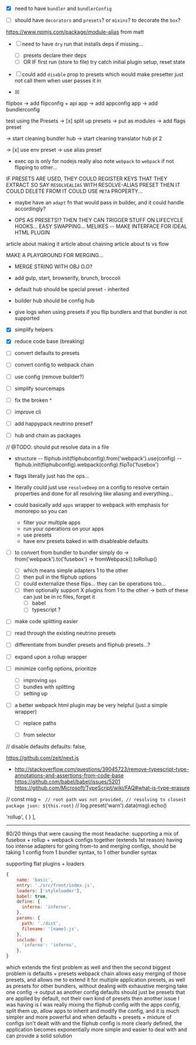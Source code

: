 - [x] need to have `bundler` and `bundlerConfig`

- [ ] should have `decorators` and `presets`? or `mixins`? to decorate the `box`?

https://www.npmjs.com/package/module-alias
from matt

- [ ] need to have `dry` run that installs deps if missing...
  - [ ] presets declare their deps
  - [ ] OR IF first run (store to file) try catch initial plugin setup, reset state

- [ ] could add `disable` prop to presets which would make presetter just not call them when user passes it in

- [x]
flipbox -> add flipconfig + api
app -> add appconfig
app -> add bundlerconfig

test using the Presets
-> [x] split up presets
-> put as modules
-> add flags preset

-> start cleaning bundler hub
-> start cleaning translator hub pt 2

-> [x] use env preset
-> use alias preset

- exec op is only for nodejs really
also note `webpack` to `webpack` if not flipping to other...



IF PRESETS ARE USED,
THEY COULD REGISTER KEYS THAT THEY EXTRACT
SO SAY `RESOLVEALIAS` WITH RESOLVE-ALIAS PRESET THEN IT COULD DELETE FROM IT
COULD USE `META` PROPERTY...
- maybe have an `adapt` fn that would pass in builder, and it could handle accordingly?

- OPS AS PRESETS!? THEN THEY CAN TRIGGER STUFF ON LIFECYCLE HOOKS... EASY SWAPPING... MELIKES
-- MAKE INTERFACE FOR IDEAL HTML PLUGIN

article about making it
article about chaining
article about ts vs flow

MAKE A PLAYGROUND FOR MERGING...
- MERGE STRING WITH OBJ O.O?

- add gulp, start, browserify, brunch, broccoli
- default hub should be special preset - inherited
- builder hub should be config hub

- give logs when using presets if you flip bundlers and that bundler is not supported

- [x] simplify helpers
- [x] reduce code base (breaking)
- [ ] convert defaults to presets
- [ ] convert config to webpack chain
- [ ] use config (remove builder?)
- [ ] simplify sourcemaps
- [ ] fix the broken ^

- [ ] improve cli
- [ ] add happypack neutrino preset?
- [ ] hub and chain as packages

// @TODO: should put resolve data in a file

- structure
-- fliphub.init(fliphubconfig).from('webpack').use(config)
-- fliphub.init(fliphubconfig).webpack(config).flipTo('fusebox')

- flags literally just has the ops...
- literally could just use `resolveDeep` on a config to resolve certain properties
and done for all resolving like aliasing and everything...
- could basically add `apps` wrapper to webpack with emphasis for monorepo so you can
  - filter your multiple apps
  - run your operations on your apps
  - use presets
  - have env presets baked in with disableable defaults

- [ ] to convert from bundler to bundler simply do
  -> from('webpack').to('fusebox')
  -> fromWebpack().toRollup()
  - [ ] which means simple adapters 1 to the other
  - [ ] then pull in the fliphub options
  - [ ] could externalize these flips... they can be operations too...
  - [ ] then optionally support X plugins from 1 to the other
  -> both of these can just be in rc files, forget it
     - [ ] babel
     - [ ] typescript ?

- [ ] make code splitting easier
- [ ] read through the existing neutrino presets
- [ ] differentiate from bundler presets and fliphub presets...?

- [ ] expand upon a rollup wrapper

- [ ] minimize config options, prioritize
  - [ ] improving `ops`
  - [ ] bundles with splitting
  - [ ] setting up

- [ ] a better webpack html plugin may be very helpful (just a simple wrapper)
  - [ ] replace paths
  - [ ] from selector


// disable defaults
defaults: false,

https://github.com/zeit/next.js
- http://stackoverflow.com/questions/39045723/remove-typescript-type-annotations-and-assertions-from-code-base
https://github.com/babel/babel/issues/5201
https://github.com/Microsoft/TypeScript/wiki/FAQ#what-is-type-erasure


// const msg = `
// root path was not provided,
// resolving to closest package json: ${this.root}`
// log.preset('warn').data(msg).echo()

[magic: string]: [
  'rollup',
  {
  }
],

----------------------

80/20
things that were causing the most headache:
supporting a mix of fusebox + rollup + webpack configs together
(extends 1st reason) having too intense adapters for going from-to and merging configs, should be taking 1 config from 1 bundler syntax, to 1 other bundler syntax

supporting flat plugins + loaders
```js
{
    name: 'basic',
    entry: './src/front/index.js',
    loaders: ['styleloader'],
    babel: true,
    define: {
      inferno: 'inferno',
    },
    params: {
      path: './dist',
      filename: '[name].js',
    },
    include: {
      'inferno': 'inferno',
    },
}
```

which extends the first problem as well
and then the second biggest problem
is defaults + presets
webpack chain allows easy merging of those presets, and allows me to extend it for multiple application presets, as well as presets for other bundlers, without dealing with exhaustive merging
take one config -> output as another config
defaults should just be presets that are applied by default, not their own kind of presets
then another issue I was having is I was really mixing the fliphub config with the apps config, split them up, allow apps to inherit and modify the config, and it is much simpler and more powerful
and when defaults + presets + mixture of configs isn't dealt with and the fliphub config is more clearly defined, the application becomes exponentially more simple and easier to deal with and can provide a solid solution
